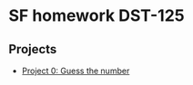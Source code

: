 # SF homework DST-125
## Projects

* [Project 0: Guess the number](https://github.com/Mikolaia666/SF-DST-125/commit/1beb936748d630a53777718dd22c793224507f04)